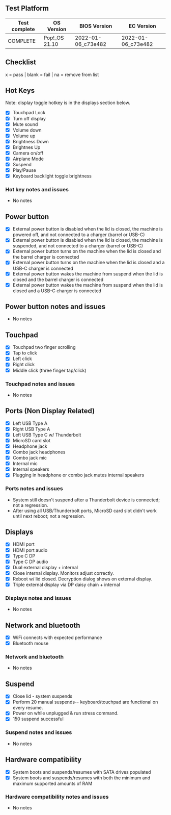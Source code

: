 ## Test Platform

| Test complete | OS Version     | BIOS Version       | EC Version         |
| ------------- | -------------- | ------------------ | ------------------ |
| COMPLETE      | Pop!\_OS 21.10 | 2022-01-06_c73e482 | 2022-01-06_c73e482 |

## Checklist
x = pass | blank = fail | na = remove from list

## Hot Keys

Note: display toggle hotkey is in the displays section below.

- [X] Touchpad Lock
- [X] Turn off display
- [X] Mute sound
- [X] Volume down
- [X] Volume up
- [X] Brightness Down
- [X] Brightnes Up
- [X] Camera on/off
- [X] Airplane Mode
- [X] Suspend
- [X] Play/Pause
- [X] Keyboard backlight toggle brightness

### Hot key notes and issues

- No notes

## Power button

- [X] External power button is disabled when the lid is closed, the machine is powered off, and not connected to a charger (barrel or USB-C)
- [X] External power button is disabled when the lid is closed, the machine is suspended, and not connected to a charger (barrel or USB-C)
- [X] External power button turns on the machine when the lid is closed and the barrel charger is connected
- [X] External power button turns on the machine when the lid is closed and a USB-C charger is connected
- [X] External power button wakes the machine from suspend when the lid is closed and the barrel charger is connected
- [X] External power button wakes the machine from suspend when the lid is closed and a USB-C charger is connected

## Power button notes and issues

- No notes

## Touchpad

- [X] Touchpad two finger scrolling
- [X] Tap to click
- [X] Left click
- [X] Right click
- [X] Middle click (three finger tap/click)

### Touchpad notes and issues

- No notes

## Ports (Non Display Related)

- [X] Left USB Type A
- [X] Right USB Type A
- [X] Left USB Type C w/ Thunderbolt
- [X] MicroSD card slot
- [X] Headphone jack
- [X] Combo jack headphones
- [X] Combo jack mic
- [X] Internal mic
- [X] Internal speakers
- [X] Plugging in headphone or combo jack mutes internal speakers

### Ports notes and issues

- System still doesn't suspend after a Thunderbolt device is connected; not a regression.
- After using all USB/Thunderbolt ports, MicroSD card slot didn't work until next reboot; not a regression.

## Displays

- [X] HDMI port
- [X] HDMI port audio
- [X] Type C DP
- [X] Type C DP audio
- [X] Dual external display + internal
- [X] Close internal display. Monitors adjust correctly.
- [X] Reboot w/ lid closed. Decryption dialog shows on external display.
- [X] Triple external display via DP daisy chain + internal

### Displays notes and issues

- No notes

## Network and bluetooth

- [X] WiFi connects with expected performance
- [X] Bluetooth mouse

### Network and bluetooth

- No notes

## Suspend

- [X] Close lid - system suspends
- [X] Perform 20 manual suspends-- keyboard/touchpad are functional on every resume.
- [X] Power on while unplugged & run stress command.
- [X] 150 suspend successful

### Suspend notes and issues

- No notes

## Hardware compatibility

- [X] System boots and suspends/resumes with SATA drives populated
- [X] System boots and suspends/resumes with both the minimum and maximum supported amounts of RAM

### Hardware compatibility notes and issues

- No notes
